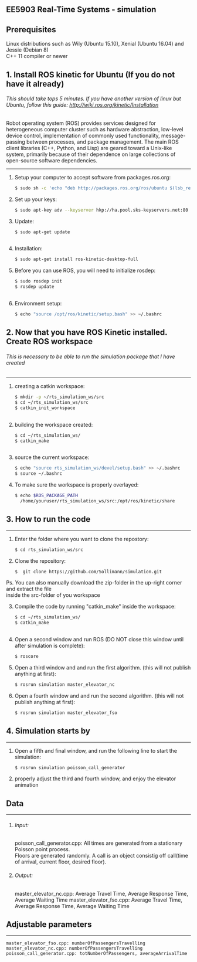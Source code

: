 ## EE5903 Real-Time Systems - simulation

## Prerequisites

Linux distributions such as Wily (Ubuntu 15.10), Xenial (Ubuntu 16.04) and Jessie (Debian 8)<br />
C++ 11 compiler or newer

## 1. Install ROS kinetic for Ubuntu (If you do not have it already) ##

###### This should take tops 5 minutes. If you have another version of linux but Ubuntu, follow this guide: http://wiki.ros.org/kinetic/Installation ######

Robot operating system (ROS) provides services designed for heterogeneous computer cluster such as hardware abstraction, low-level device control, implementation of commonly used functionality, message-passing between processes, and package management. The main ROS client libraries (C++, Python, and Lisp) are geared toward a Unix-like system, primarily because of their dependence on large collections of open-source software dependencies.


-------------------------

1. Setup your computer to accept software from packages.ros.org:
	```bash
	$ sudo sh -c 'echo "deb http://packages.ros.org/ros/ubuntu $(lsb_release -sc) main" > /etc/apt/sources.list.d/ros-latest.list'
	```

2. Set up your keys:
	```bash
	$ sudo apt-key adv --keyserver hkp://ha.pool.sks-keyservers.net:80 --recv-key 421C365BD9FF1F717815A3895523BAEEB01FA116
	```

3. Update:
	```bash
	$ sudo apt-get update
  
4. Installation:
	```bash
	$ sudo apt-get install ros-kinetic-desktop-full
	```

5. Before you can use ROS, you will need to initialize rosdep: 
	```bash
	$ sudo rosdep init
	$ rosdep update
  

6. Environment setup:
	```bash
	$ echo "source /opt/ros/kinetic/setup.bash" >> ~/.bashrc


## 2. Now that you have ROS Kinetic installed. Create ROS workspace ##
###### This is necessary to be able to run the simulation package that I have created
-------------------------

1. creating a catkin workspace:
	```bash
	$ mkdir -p ~/rts_simulation_ws/src
	$ cd ~/rts_simulation_ws/src
	$ catkin_init_workspace
  
2. building the workspace created:
	```bash
	$ cd ~/rts_simulation_ws/
	$ catkin_make
  
3. source the current workspace:
	```bash
	$ echo "source rts_simulation_ws/devel/setup.bash" >> ~/.bashrc
	$ source ~/.bashrc
	```
4. To make sure the workspace is properly overlayed:
	```bash
	$ echo $ROS_PACKAGE_PATH
	  /home/youruser/rts_simulation_ws/src:/opt/ros/kinetic/share 


## 3. How to run the code ##
-------------------------
1. Enter the folder where you want to clone the repostory:
	```bash
	$ cd rts_simulation_ws/src
	```

2. Clone the repository: 
	```bash
	$  git clone https://github.com/Sollimann/simulation.git
	```
Ps. You can also manually download the zip-folder in the up-right corner and extract the file <br />
inside the src-folder of you workspace

3. Compile the code by running "catkin_make" inside the workspace:
	```bash
	$ cd ~/rts_simulation_ws/
	$ catkin_make
  
4. Open a second window and run ROS (DO NOT close this window until after simulation is complete): 
	```bash
	$ roscore
	```

5. Open a third window and and run the first algorithm. (this will not publish anything at first):
	```bash
	$ rosrun simulation master_elevator_nc
	```
  
6. Open a fourth window and and run the second algorithm. (this will not publish anything at first):
	```bash
	$ rosrun simulation master_elevator_fso
	```
## 4. Simulation starts by ##
-------------------------
1. Open a fifth and final window, and run the following line to start the simulation:
	```bash
	$ rosrun simulation poisson_call_generator
	```
2. properly adjust the third and fourth window, and enjoy the elevator animation

## Data ##
-------------------------
1. ###### Input:
	poisson_call_generator.cpp: All times are generated from a stationary Poisson point process. <br />
	Floors are generated randomly. A call is an object consistig off call(time of arrival, current floor, desired floor).
	
2. ###### Output:
	master_elevator_nc.cpp: Average Travel Time, Average Response Time, Average Waiting Time
	master_elevator_fso.cpp: Average Travel Time, Average Response Time, Average Waiting Time

## Adjustable parameters ##
-------------------------
	master_elevator_fso.cpp: numberOfPassengersTravelling
	master_elevator_nc.cpp: numberOfPassengersTravelling
	poisson_call_generator.cpp: totNumberOfPassengers, averageArrivalTime

